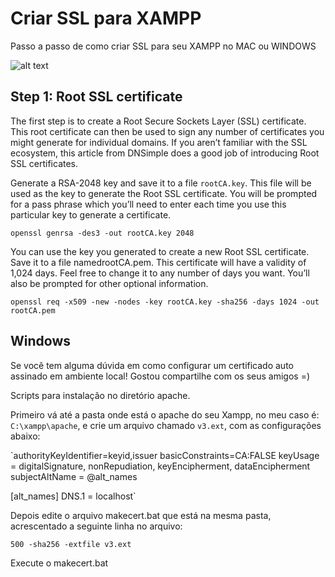 # Criar SSL para XAMPP

Passo a passo de como criar SSL para seu XAMPP no MAC ou WINDOWS

![alt text](https://raw.githubusercontent.com/alexanderbraga/ssl_macos/branch/path/to/li.png)

## Step 1: Root SSL certificate

The first step is to create a Root Secure Sockets Layer (SSL) certificate. This root certificate can then be used to sign any number of certificates you might generate for individual domains. If you aren’t familiar with the SSL ecosystem, this article from DNSimple does a good job of introducing Root SSL certificates.

Generate a RSA-2048 key and save it to a file `rootCA.key`. This file will be used as the key to generate the Root SSL certificate. You will be prompted for a pass phrase which you’ll need to enter each time you use this particular key to generate a certificate.
 
`openssl genrsa -des3 -out rootCA.key 2048`

You can use the key you generated to create a new Root SSL certificate. Save it to a file namedrootCA.pem. This certificate will have a validity of 1,024 days. Feel free to change it to any number of days you want. You’ll also be prompted for other optional information.

`openssl req -x509 -new -nodes -key rootCA.key -sha256 -days 1024 -out rootCA.pem`


## Windows

Se você tem alguma dúvida em como configurar um certificado auto assinado em ambiente local!
Gostou compartilhe com os seus amigos =)

Scripts para instalação no diretório apache.

Primeiro vá até a pasta onde está o apache do seu Xampp, no meu caso é: 
`C:\xampp\apache`, e crie um arquivo chamado `v3.ext`, com as configurações abaixo:

`authorityKeyIdentifier=keyid,issuer
basicConstraints=CA:FALSE
keyUsage = digitalSignature, nonRepudiation, keyEncipherment, dataEncipherment
subjectAltName = @alt_names
 
[alt_names]
DNS.1 = localhost`

Depois edite o arquivo makecert.bat que está na mesma pasta, acrescentado a seguinte linha no arquivo:

`500 -sha256 -extfile v3.ext`

Execute o makecert.bat
